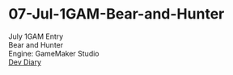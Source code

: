 07-Jul-1GAM-Bear-and-Hunter
===========

July 1GAM Entry<br />
Bear and Hunter<br />
Engine: GameMaker Studio<br />
<a href="http://littlehive.blogspot.com/search/label/Bear%20and%20Hunter">Dev Diary</a>